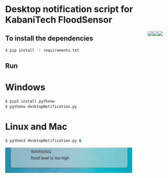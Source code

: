 # Desktop notification script for KabaniTech FloodSensor 

<img align="right" src="https://img.shields.io/badge/Version-1.0-informational?style=flat&color=green" >

<img align="right" src="https://img.shields.io/badge/Python-3.7-informational?style=flat&logo=python&logoColor=white&color=yellow">

<img align="right" src="https://img.shields.io/badge/Platform-heroku-informational?style=flat&logo=heroku&logoColor=white&color=yellow">


##  To install the dependencies

```sh
$ pip install -r requirements.txt
```

## Run
# Windows
```sh
$ pip3 install pythonw
$ pythonw desktopNotification.py
```

# Linux and Mac
```sh
$ python3 desktopNotification.py &
```

<img src="ss.png">
